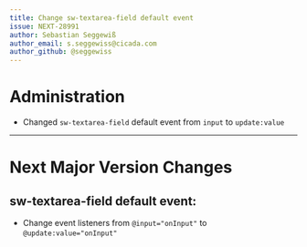 ```yaml
---
title: Change sw-textarea-field default event
issue: NEXT-28991
author: Sebastian Seggewiß
author_email: s.seggewiss@cicada.com
author_github: @seggewiss
---
```

# Administration
* Changed `sw-textarea-field` default event from `input` to `update:value`
___
# Next Major Version Changes
## sw-textarea-field default event:
* Change event listeners from `@input="onInput"` to `@update:value="onInput"`
